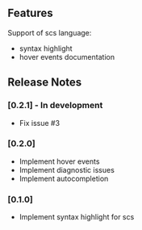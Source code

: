 ## Features

Support of scs language:
* syntax highlight
* hover events documentation

## Release Notes

### [0.2.1] - In development
- Fix issue #3

### [0.2.0]
- Implement hover events
- Implement diagnostic issues
- Implement autocompletion

### [0.1.0]
- Implement syntax highlight for scs
